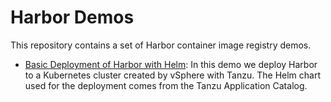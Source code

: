 # Harbor Demos

This repository contains a set of Harbor container image registry demos.

* [Basic Deployment of Harbor with Helm](basic-harbor-helm.md): In this demo we deploy Harbor to a Kubernetes cluster created by vSphere with Tanzu. The Helm chart used for the deployment comes from the Tanzu Application Catalog.